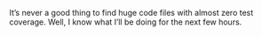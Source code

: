 <!--
id: 2063081604
link: http://kevinisom.info/post/2063081604/its-never-a-good-thing-to-find-huge-code-files
slug: its-never-a-good-thing-to-find-huge-code-files
date: Thu Dec 02 2010 10:40:40 GMT+1300 (NZDT)
raw: {"blog_name":"kevinisom","id":2063081604,"post_url":"http://kevinisom.info/post/2063081604/its-never-a-good-thing-to-find-huge-code-files","slug":"its-never-a-good-thing-to-find-huge-code-files","type":"text","date":"2010-12-01 21:40:40 GMT","timestamp":1291239640,"state":"published","format":"html","reblog_key":"ObnLz6Z5","tags":[],"short_url":"http://tmblr.co/Zw68Yy1w_224","highlighted":[],"feed_item":"http://twitter.com/kev_nz/statuses/10064813195530240","from_feed_id":650289,"note_count":0,"title":null,"body":"<p>It&#8217;s never a good thing to find huge code files with almost zero test coverage. Well, I know what I&#8217;ll be doing for the next few hours.</p>"}
publish: 2010-12-02
tags: 
title: null
-->


It’s never a good thing to find huge code files with almost zero test
coverage. Well, I know what I’ll be doing for the next few hours.


